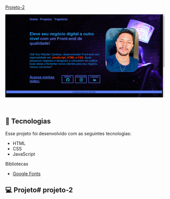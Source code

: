 <p align="SEGUNDO PROJETO">
  <a href="#-Meu site">
  <a href="#-projeto">Projeto-2</a>
</p>

<p align="Segundo PROJETO">
 <img src="/portifolio.png" alt="Welcome!" />

</p>

<br>

## 🚀 Tecnologias

Esse projeto foi desenvolvido com as seguintes tecnologias:

- HTML
- CSS
- JavaScript

Bibliotecas

- [Google Fonts](https://fonts.google.com/)

## 💻 Projeto# projeto-2
